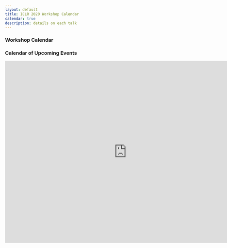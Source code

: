 ```yaml
---
layout: default
title: ICLR 2020 Workshop Calendar
calendar: true
description: details on each talk
---
```

<div class="span3">
	<h3>Workshop Calendar</h3>
<div id="upcoming"></div><!--/span-->
</div>
<div class="span9">
	<h3>Calendar of Upcoming Events</h3>
<iframe src="https://calendar.google.com/calendar/embed?src=ai4earthscience%40gmail.com&ctz=America%2FLos_Angeles" style="border: 0" width="800" height="600" frameborder="0" scrolling="no"></iframe>
</div><!--/span-->

